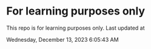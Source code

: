 # For learning purposes only
This repo is for learning purposes only.
Last updated at

Wednesday, December 13, 2023 6:05:43 AM

